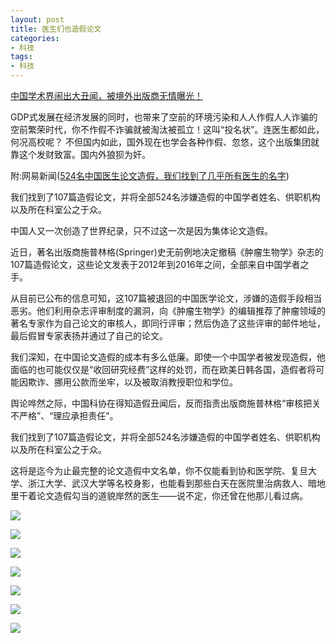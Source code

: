 ```yaml
---
layout: post
title: 医生们也造假论文
categories:
- 科技
tags:
- 科技
---
```


 [中国学术界闹出大丑闻，被境外出版商无情曝光！](http://xcguan.net/2017/04/%E4%B8%AD%E5%9B%BD%E5%AD%A6%E6%9C%AF%E7%95%8C%E9%97%B9%E5%87%BA%E5%A4%A7%E4%B8%91%E9%97%BB-%E8%A2%AB%E5%A2%83%E5%A4%96%E5%87%BA%E7%89%88%E5%95%86%E6%97%A0%E6%83%85%E6%9B%9D%E5%85%89/)

<!--more-->

GDP式发展在经济发展的同时，也带来了空前的环境污染和人人作假人人诈骗的空前繁荣时代，你不作假不诈骗就被淘汰被孤立！这叫“投名状”。连医生都如此，何况高校呢？ 不但国内如此，国外现在也学会各种作假、忽悠，这个出版集团就靠这个发财致富。国内外狼狈为奸。

附:网易新闻([524名中国医生论文造假，我们找到了几乎所有医生的名字](http://news.163.com/17/0423/03/CIM7VDQC00018M4D.html))

我们找到了107篇造假论文，并将全部524名涉嫌造假的中国学者姓名、供职机构以及所在科室公之于众。

中国人又一次创造了世界纪录，只不过这一次是因为集体论文造假。

近日，著名出版商施普林格(Springer)史无前例地决定撤稿《肿瘤生物学》杂志的107篇造假论文，这些论文发表于2012年到2016年之间，全部来自中国学者之手。

从目前已公布的信息可知，这107篇被退回的中国医学论文，涉嫌的造假手段相当恶劣。他们利用杂志评审制度的漏洞，向《肿瘤生物学》的编辑推荐了肿瘤领域的著名专家作为自己论文的审核人，即同行评审；然后伪造了这些评审的邮件地址，最后假冒专家表扬并通过了自己的论文。

我们深知，在中国论文造假的成本有多么低廉。即使一个中国学者被发现造假，他面临的也可能仅仅是“收回研究经费”这样的处罚，而在欧美日韩各国，造假者将可能因欺诈、挪用公款而坐牢，以及被取消教授职位和学位。

舆论哗然之际，中国科协在得知造假丑闻后，反而指责出版商施普林格“审核把关不严格”、“理应承担责任”。

我们找到了107篇造假论文，并将全部524名涉嫌造假的中国学者姓名、供职机构以及所在科室公之于众。

这将是迄今为止最完整的论文造假中文名单，你不仅能看到协和医学院、复旦大学、浙江大学、武汉大学等名校身影，也能看到那些白天在医院里治病救人、暗地里干着论文造假勾当的道貌岸然的医生——说不定，你还曾在他那儿看过病。


 ![](http://cms-bucket.nosdn.127.net/45f862c913b945b094b76ff6c1c64abc20170423033632.png?imageView&thumbnail=550x0)

 ![](http://cms-bucket.nosdn.127.net/09bbcf8204df4421997d9c6ce86bd76220170424155538.png?imageView&thumbnail=550x0)

 ![](http://cms-bucket.nosdn.127.net/756a3b51d0ac4ef4b76f6691331ab26720170424145102.png?imageView&thumbnail=550x0)

 ![](http://cms-bucket.nosdn.127.net/e6fcf0bc44d34d7bb0692b7c1de4a7d620170423033819.png?imageView&thumbnail=550x0)

 ![](http://cms-bucket.nosdn.127.net/1a125077c8c047ea808c816ec3eeca7c20170423033818.png?imageView&thumbnail=550x0)

 ![](http://cms-bucket.nosdn.127.net/079a8bbc57054ad0b7046e0ddae178ff20170423033818.png?imageView&thumbnail=550x0)

 ![](http://cms-bucket.nosdn.127.net/5bddb98b74c446a4affc89435606425420170423033819.png?imageView&thumbnail=550x0)



